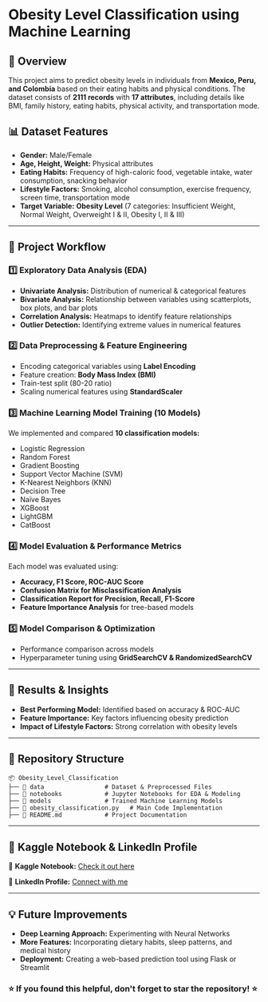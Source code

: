 # Obesity Level Classification using Machine Learning

## 📌 Overview
This project aims to predict obesity levels in individuals from **Mexico, Peru, and Colombia** based on their eating habits and physical conditions. The dataset consists of **2111 records** with **17 attributes**, including details like BMI, family history, eating habits, physical activity, and transportation mode.

## 📊 Dataset Features
- **Gender:** Male/Female
- **Age, Height, Weight:** Physical attributes
- **Eating Habits:** Frequency of high-caloric food, vegetable intake, water consumption, snacking behavior
- **Lifestyle Factors:** Smoking, alcohol consumption, exercise frequency, screen time, transportation mode
- **Target Variable:** **Obesity Level** (7 categories: Insufficient Weight, Normal Weight, Overweight I & II, Obesity I, II & III)

---
## 🚀 Project Workflow

### **1️⃣ Exploratory Data Analysis (EDA)**
- **Univariate Analysis:** Distribution of numerical & categorical features
- **Bivariate Analysis:** Relationship between variables using scatterplots, box plots, and bar plots
- **Correlation Analysis:** Heatmaps to identify feature relationships
- **Outlier Detection:** Identifying extreme values in numerical features

### **2️⃣ Data Preprocessing & Feature Engineering**
- Encoding categorical variables using **Label Encoding**
- Feature creation: **Body Mass Index (BMI)**
- Train-test split (80-20 ratio)
- Scaling numerical features using **StandardScaler**

### **3️⃣ Machine Learning Model Training (10 Models)**
We implemented and compared **10 classification models:**
- Logistic Regression
- Random Forest
- Gradient Boosting
- Support Vector Machine (SVM)
- K-Nearest Neighbors (KNN)
- Decision Tree
- Naïve Bayes
- XGBoost
- LightGBM
- CatBoost

### **4️⃣ Model Evaluation & Performance Metrics**
Each model was evaluated using:
- **Accuracy, F1 Score, ROC-AUC Score**
- **Confusion Matrix for Misclassification Analysis**
- **Classification Report for Precision, Recall, F1-Score**
- **Feature Importance Analysis** for tree-based models

### **5️⃣ Model Comparison & Optimization**
- Performance comparison across models
- Hyperparameter tuning using **GridSearchCV & RandomizedSearchCV**

---
## 📌 Results & Insights
- **Best Performing Model:** Identified based on accuracy & ROC-AUC
- **Feature Importance:** Key factors influencing obesity prediction
- **Impact of Lifestyle Factors:** Strong correlation with obesity levels

---
## 📂 Repository Structure
```
📦 Obesity_Level_Classification
├── 📁 data                 # Dataset & Preprocessed Files
├── 📁 notebooks            # Jupyter Notebooks for EDA & Modeling
├── 📁 models               # Trained Machine Learning Models
├── 📜 obesity_classification.py   # Main Code Implementation
├── 📜 README.md            # Project Documentation
```

---
## 📌 Kaggle Notebook & LinkedIn Profile
🔗 **Kaggle Notebook:** [Check it out here](https://www.kaggle.com/code/arifmia/predicting-obesity-levels-using-machine-learning)

🔗 **LinkedIn Profile:** [Connect with me](www.linkedin.com/in/arif-miah-8751bb217)

---
## 💡 Future Improvements
- **Deep Learning Approach:** Experimenting with Neural Networks
- **More Features:** Incorporating dietary habits, sleep patterns, and medical history
- **Deployment:** Creating a web-based prediction tool using Flask or Streamlit

### ⭐ **If you found this helpful, don't forget to star the repository!** ⭐

